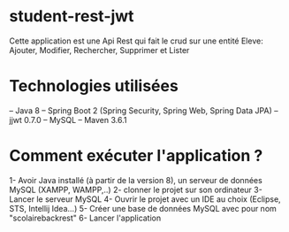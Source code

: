 # student-rest-jwt
Cette application est une Api Rest qui fait le crud sur une entité Eleve: Ajouter, Modifier, Rechercher, Supprimer et Lister

# Technologies utilisées
  – Java 8
  – Spring Boot 2 (Spring Security, Spring Web, Spring Data JPA)
  – jjwt 0.7.0
  – MySQL
  – Maven 3.6.1
  
 # Comment exécuter l'application ?
  1- Avoir Java installé (à partir de la version 8), un serveur de données MySQL (XAMPP, WAMPP,..)
  2- clonner le projet sur son ordinateur
  3- Lancer le serveur MySQL
  4- Ouvrir le projet avec un IDE au choix (Eclipse, STS, Intellij Idea...)
  5- Créer une base de données MySQL avec pour nom "scolairebackrest"
  6- Lancer l'application
